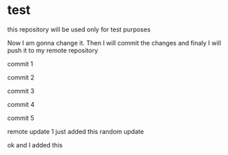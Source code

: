 # test
this repository will be used only for test purposes

Now I am gonna change it. Then I will commit the changes 
and finaly I will push it to my remote repository

commit 1

commit 2

commit 3 

commit 4

commit 5

remote update 1
just added this random update

ok and I added this 
